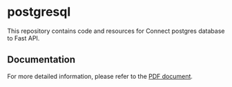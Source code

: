 # postgresql

This repository contains code and resources for Connect postgres database to Fast API.

## Documentation

For more detailed information, please refer to the [PDF document](./pdf.pdf).
